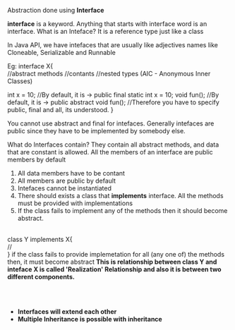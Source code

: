 Abstraction done using **Interface**


**interface** is a keyword.
Anything that starts with interface word is an interface.
What is an Inteface?
It is a reference type just like a class

In Java API, we have intefaces that are usually like adjectives names like Cloneable, Serializable and Runnable

Eg: interface X{ <br>
  //abstract methods
  //contants
  //nested types (AIC - Anonymous Inner Classes)
  
  int x = 10; //By default, it is -> public final static int x = 10;
  void fun(); //By default, it is -> public abstract void fun();
  //Therefore you have to specify public, final and all, its understood.
} <br>

You cannot use abstract and final for intefaces. Generally intefaces are public since they have to be implemented by somebody else.


What do Interfaces contain?
They contain all abstract methods, and data that are constant is allowed. All the members of an interface are public members by default


1. All data members have to be contant
2. All members are public by default
3. Intefaces cannot be instantiated
4. There should exists a class that **implements** interface.
All the methods must be provided with implementations
5. If the class fails to implement any of the methods then it should become abstract.

<br>
class Y implements X{ <br>
 // <br>
 }
if the class fails to provide implemetation for all (any one of) the methods then, it must become abstract
<b>
This is relationship between class Y and inteface X is called 'Realization' Relationship and also it is between two different components.


<br><br>
- Interfaces will extend each other
- Multiple Inheritance is possible with inheritance
